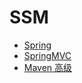<!--#region
@author 吴钦飞
@email wuqinfei@qq.com
@create date 2025-07-09 21:21:12
@modify date 2025-07-31 21:30:00
@desc [description]
#endregion-->

# SSM

* [Spring](./01.ssm-spring.md)
* [SpringMVC](./02.ssm-springmvc.md)
* [Maven 高级](./03.ssm-maven.md)